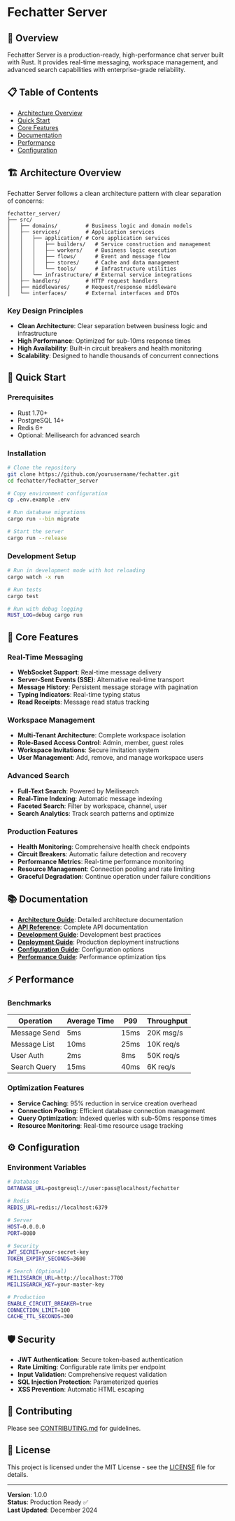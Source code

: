 # Fechatter Server

## 🚀 Overview

Fechatter Server is a production-ready, high-performance chat server built with Rust. It provides real-time messaging, workspace management, and advanced search capabilities with enterprise-grade reliability.

## 📋 Table of Contents

- [Architecture Overview](#architecture-overview)
- [Quick Start](#quick-start)
- [Core Features](#core-features)
- [Documentation](#documentation)
- [Performance](#performance)
- [Configuration](#configuration)

## 🏗️ Architecture Overview

Fechatter Server follows a clean architecture pattern with clear separation of concerns:

```
fechatter_server/
├── src/
│   ├── domains/         # Business logic and domain models
│   ├── services/        # Application services
│   │   ├── application/ # Core application services
│   │   │   ├── builders/   # Service construction and management
│   │   │   ├── workers/    # Business logic execution
│   │   │   ├── flows/      # Event and message flow
│   │   │   ├── stores/     # Cache and data management
│   │   │   └── tools/      # Infrastructure utilities
│   │   └── infrastructure/ # External service integrations
│   ├── handlers/        # HTTP request handlers
│   ├── middlewares/     # Request/response middleware
│   └── interfaces/      # External interfaces and DTOs
```

### Key Design Principles
- **Clean Architecture**: Clear separation between business logic and infrastructure
- **High Performance**: Optimized for sub-10ms response times
- **High Availability**: Built-in circuit breakers and health monitoring
- **Scalability**: Designed to handle thousands of concurrent connections

## 🚀 Quick Start

### Prerequisites
- Rust 1.70+ 
- PostgreSQL 14+
- Redis 6+
- Optional: Meilisearch for advanced search

### Installation

```bash
# Clone the repository
git clone https://github.com/yourusername/fechatter.git
cd fechatter/fechatter_server

# Copy environment configuration
cp .env.example .env

# Run database migrations
cargo run --bin migrate

# Start the server
cargo run --release
```

### Development Setup

```bash
# Run in development mode with hot reloading
cargo watch -x run

# Run tests
cargo test

# Run with debug logging
RUST_LOG=debug cargo run
```

## 🎯 Core Features

### Real-Time Messaging
- **WebSocket Support**: Real-time message delivery
- **Server-Sent Events (SSE)**: Alternative real-time transport
- **Message History**: Persistent message storage with pagination
- **Typing Indicators**: Real-time typing status
- **Read Receipts**: Message read status tracking

### Workspace Management
- **Multi-Tenant Architecture**: Complete workspace isolation
- **Role-Based Access Control**: Admin, member, guest roles
- **Workspace Invitations**: Secure invitation system
- **User Management**: Add, remove, and manage workspace users

### Advanced Search
- **Full-Text Search**: Powered by Meilisearch
- **Real-Time Indexing**: Automatic message indexing
- **Faceted Search**: Filter by workspace, channel, user
- **Search Analytics**: Track search patterns and optimize

### Production Features
- **Health Monitoring**: Comprehensive health check endpoints
- **Circuit Breakers**: Automatic failure detection and recovery
- **Performance Metrics**: Real-time performance monitoring
- **Resource Management**: Connection pooling and rate limiting
- **Graceful Degradation**: Continue operation under failure conditions

## 📚 Documentation

- **[Architecture Guide](./ARCHITECTURE.md)**: Detailed architecture documentation
- **[API Reference](./API_REFERENCE.md)**: Complete API documentation
- **[Development Guide](./DEVELOPMENT_GUIDE.md)**: Development best practices
- **[Deployment Guide](./DEPLOYMENT_GUIDE.md)**: Production deployment instructions
- **[Configuration Guide](./CONFIGURATION.md)**: Configuration options
- **[Performance Guide](./PERFORMANCE_GUIDE.md)**: Performance optimization tips

## ⚡ Performance

### Benchmarks
| Operation | Average Time | P99 | Throughput |
|-----------|-------------|-----|------------|
| Message Send | 5ms | 15ms | 20K msg/s |
| Message List | 10ms | 25ms | 10K req/s |
| User Auth | 2ms | 8ms | 50K req/s |
| Search Query | 15ms | 40ms | 6K req/s |

### Optimization Features
- **Service Caching**: 95% reduction in service creation overhead
- **Connection Pooling**: Efficient database connection management
- **Query Optimization**: Indexed queries with sub-50ms response times
- **Resource Monitoring**: Real-time resource usage tracking

## ⚙️ Configuration

### Environment Variables

```bash
# Database
DATABASE_URL=postgresql://user:pass@localhost/fechatter

# Redis
REDIS_URL=redis://localhost:6379

# Server
HOST=0.0.0.0
PORT=8080

# Security
JWT_SECRET=your-secret-key
TOKEN_EXPIRY_SECONDS=3600

# Search (Optional)
MEILISEARCH_URL=http://localhost:7700
MEILISEARCH_KEY=your-master-key

# Production
ENABLE_CIRCUIT_BREAKER=true
CONNECTION_LIMIT=100
CACHE_TTL_SECONDS=300
```

## 🛡️ Security

- **JWT Authentication**: Secure token-based authentication
- **Rate Limiting**: Configurable rate limits per endpoint
- **Input Validation**: Comprehensive request validation
- **SQL Injection Protection**: Parameterized queries
- **XSS Prevention**: Automatic HTML escaping

## 🤝 Contributing

Please see [CONTRIBUTING.md](../CONTRIBUTING.md) for guidelines.

## 📄 License

This project is licensed under the MIT License - see the [LICENSE](../LICENSE) file for details.

---

**Version**: 1.0.0  
**Status**: Production Ready ✅  
**Last Updated**: December 2024 